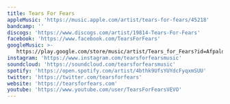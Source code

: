 ```yaml
---
title: Tears For Fears
appleMusic: 'https://music.apple.com/artist/tears-for-fears/45218'
bandcamp: ''
discogs: 'https://www.discogs.com/artist/19814-Tears-For-Fears'
facebook: 'https://www.facebook.com/TearsForFears'
googleMusic: >-
   https://play.google.com/store/music/artist/Tears_for_Fears?id=Afpaldyoqthlovb4777zt37zquu
instagram: 'https://www.instagram.com/tearsforfearsmusic'
soundcloud: 'https://soundcloud.com/tearsforfearsmusic'
spotify: 'https://open.spotify.com/artist/4bthk9UfsYUYdcFyqxmSUU'
twitter: 'https://twitter.com/tearsforfears'
website: 'https://tearsforfears.com'
youtube: 'https://www.youtube.com/user/TearsForFearsVEVO'
---
```

